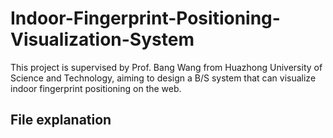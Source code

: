 # Indoor-Fingerprint-Positioning-Visualization-System
This project is supervised by Prof. Bang Wang from Huazhong University of Science and Technology, aiming to design a B/S system that can visualize indoor fingerprint positioning on the web.

## File explanation
